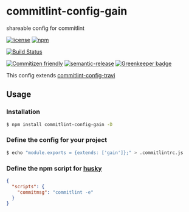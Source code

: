 # commitlint-config-gain

shareable config for commitlint

[![license](https://img.shields.io/github/license/GainCompliance/commitlint-config-gain.svg)](LICENSE)
[![npm](https://img.shields.io/npm/v/commitlint-config-gain.svg)](https://www.npmjs.com/package/commitlint-config-gain)

[![Build Status](https://img.shields.io/travis/com/GainCompliance/commitlint-config-gain/master.svg?style=flat)](https://travis-ci.com/GainCompliance/commitlint-config-gain)

[![Commitizen friendly](https://img.shields.io/badge/commitizen-friendly-brightgreen.svg)](http://commitizen.github.io/cz-cli/)
[![semantic-release](https://img.shields.io/badge/%20%20%F0%9F%93%A6%F0%9F%9A%80-semantic--release-e10079.svg)](https://github.com/semantic-release/semantic-release)
[![Greenkeeper badge](https://badges.greenkeeper.io/GainCompliance/commitlint-config-gain.svg)](https://greenkeeper.io/)

This config extends [commitlint-config-travi](https://github.com/travi/commitlint-config-travi)

## Usage

### Installation

```sh
$ npm install commitlint-config-gain -D
```

### Define the config for your project

```sh
$ echo "module.exports = {extends: ['gain']};" > .commitlintrc.js
```

### Define the npm script for [husky](https://github.com/typicode/husky)

```json
{
  "scripts": {
    "commitmsg": "commitlint -e"
  }
}
```
